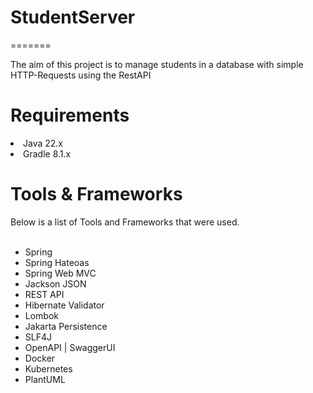 # StudentServer
=======
<div>
  The aim of this project is to manage students in a database with simple HTTP-Requests using the RestAPI
</div>

# Requirements
<li> Java 22.x</li>
<li> Gradle 8.1.x</li>

# Tools & Frameworks

<div>
  Below is a list of Tools and Frameworks that were used.
</div>
<br>
<ul>
  <li>Spring</li>
  <li>Spring Hateoas</li>
  <li>Spring Web MVC</li>
  <li>Jackson JSON</li>
  <li>REST API</li>
  <li>Hibernate Validator</li>
  <li>Lombok</li>
  <li>Jakarta Persistence</li>
  <li>SLF4J</li>
  <li>OpenAPI | SwaggerUI</li>
  <li>Docker</li>
  <li>Kubernetes</li>
  <li>PlantUML</li>
</ul>
